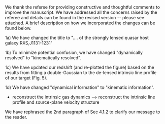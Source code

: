We thank the referee for providing constructive and thoughtful
comments to improve the manuscript. We have addressed all the concerns
raised by the referee and details can be found in the revised version
-- please see attached. A brief description on how we incorporated the
changes can be found below.


1a) We have changed the title to ".... of the strongly lensed quasar host galaxy RXS\,J1131-1231"

1b) To minimize potential confusion, we have changed "dynamically resolved" to "kinematically resolved".

1c) We have updated our redshift (and re-plotted the figure) based on the results from fitting a double-Gaussian to the de-lensed intrinsic line profile of our target (Fig. 5). 

1d) We have changed "dynamical information" to "kinematic information".
- reconstruct the intrinsic gas dynamics --> reconstruct the intrinsic line profile and source-plane velocity structure

We have rephrased the 2nd paragraph of Sec 4.1.2 to clarify our message to the reader. 
